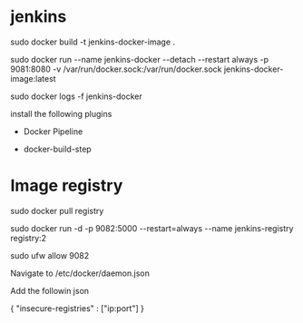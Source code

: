 # jenkins

sudo docker build -t jenkins-docker-image .

sudo docker run --name jenkins-docker --detach --restart always -p 9081:8080 -v /var/run/docker.sock:/var/run/docker.sock jenkins-docker-image:latest

sudo docker logs -f jenkins-docker

install the following plugins

* Docker Pipeline

* docker-build-step 


# Image registry

sudo docker pull registry

sudo docker run -d -p 9082:5000 --restart=always --name jenkins-registry registry:2

sudo ufw allow 9082

Navigate to /etc/docker/daemon.json

Add the followin json

{
  "insecure-registries" : ["ip:port"]
}


